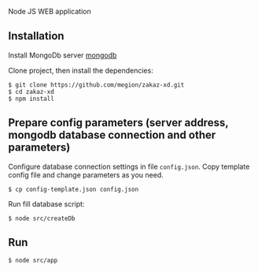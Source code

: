 

Node JS WEB application    

## Installation

Install MongoDb server [mongodb](http://www.mongodb.org/)

Clone project, then install the dependencies:

    $ git clone https://github.com/megion/zakaz-xd.git
    $ cd zakaz-xd
    $ npm install
    
## Prepare config parameters (server address, mongodb database connection and other parameters)

Configure database connection settings in file `config.json`. Copy template config file and change parameters as you need.

    $ cp config-template.json config.json

Run fill database script:

    $ node src/createDb

## Run

    $ node src/app
    

    
    
    
    
